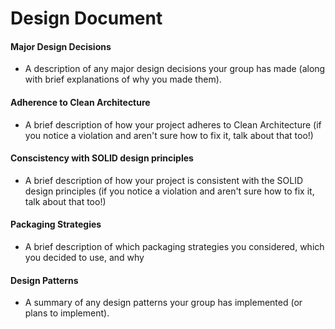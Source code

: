 # Design Document

#### Major Design Decisions
- A description of any major design decisions your group has made (along with brief explanations of why you made them).

#### Adherence to Clean Architecture
- A brief description of how your project adheres to Clean Architecture (if you notice a violation and aren't sure how to fix it, talk about that too!)

#### Conscistency with SOLID design principles
- A brief description of how your project is consistent with the SOLID design principles (if you notice a violation and aren't sure how to fix it, talk about that too!)

#### Packaging Strategies
- A brief description of which packaging strategies you considered, which you decided to use, and why

#### Design Patterns
- A summary of any design patterns your group has implemented (or plans to implement).
